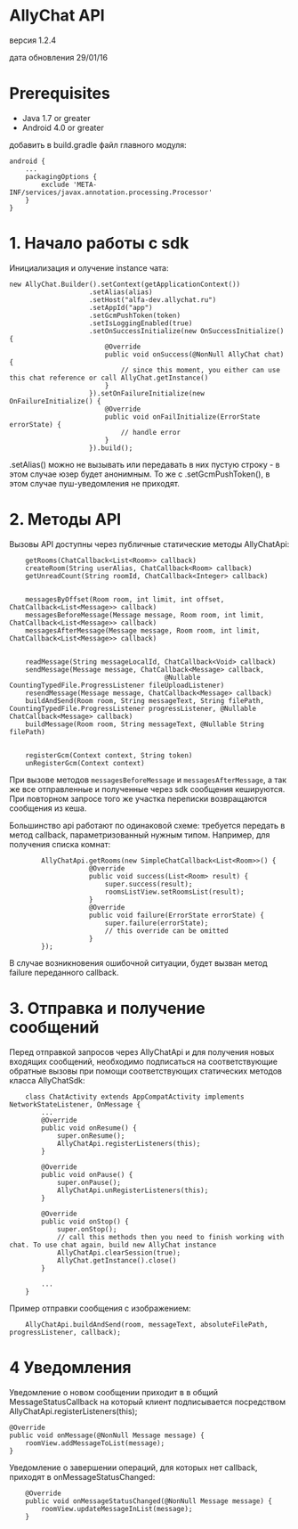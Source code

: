 # AllyChat API
версия 1.2.4

дата обновления 29/01/16

# Prerequisites
- Java 1.7 or greater
- Android 4.0 or greater

добавить в build.gradle файл главного модуля:
```
android {
    ...
    packagingOptions {
        exclude 'META-INF/services/javax.annotation.processing.Processor'
    }
}
```

# 1. Нaчало работы с sdk
Инициализация и олучение instance чата:
```
new AllyChat.Builder().setContext(getApplicationContext())
                    .setAlias(alias)
                    .setHost("alfa-dev.allychat.ru")
                    .setAppId("app")
                    .setGcmPushToken(token)
                    .setIsLoggingEnabled(true)
                    .setOnSuccessInitialize(new OnSuccessInitialize() {
                        @Override
                        public void onSuccess(@NonNull AllyChat chat) {
                            // since this moment, you either can use this chat reference or call AllyChat.getInstance()
                        }
                    }).setOnFailureInitialize(new OnFailureInitialize() {
                        @Override
                        public void onFailInitialize(ErrorState errorState) {
                            // handle error
                        }
                    }).build();
```
.setAlias() можно не вызывать или передавать в них пустую строку - в этом случае юзер будет анонимным.
То же c .setGcmPushToken(), в этом случае пуш-уведомления не приходят.


# 2. Методы API
Вызовы API доступны через публичные статические методы AllyChatApi:
```
    getRooms(ChatCallback<List<Room>> callback)
    createRoom(String userAlias, ChatCallback<Room> callback)
    getUnreadCount(String roomId, ChatCallback<Integer> callback)


    messagesByOffset(Room room, int limit, int offset, ChatCallback<List<Message>> callback)
    messagesBeforeMessage(Message message, Room room, int limit, ChatCallback<List<Message>> callback)
    messagesAfterMessage(Message message, Room room, int limit, ChatCallback<List<Message>> callback)


    readMessage(String messageLocalId, ChatCallback<Void> callback)
    sendMessage(Message message, ChatCallback<Message> callback,
                                       @Nullable CountingTypedFile.ProgressListener fileUploadListener)
    resendMessage(Message message, ChatCallback<Message> callback)
    buildAndSend(Room room, String messageText, String filePath, CountingTypedFile.ProgressListener progressListener, @Nullable ChatCallback<Message> callback)
    buildMessage(Room room, String messageText, @Nullable String filePath)


    registerGcm(Context context, String token)
    unRegisterGcm(Context context)
```
При вызове методов `messagesBeforeMessage` и `messagesAfterMessage`, а так же все отправленные и полученные через sdk сообщения кешируются.
При повторном запросе того же участка переписки возвращаются сообщения из кеша.

Большинство api работают по одинаковой схеме: требуется передать в метод callback, параметризованный нужным типом.
Например, для получения списка комнат:

```
        AllyChatApi.getRooms(new SimpleChatCallback<List<Room>>() {
                    @Override
                    public void success(List<Room> result) {
                        super.success(result);
                        roomsListView.setRoomsList(result);
                    }
                    @Override
                    public void failure(ErrorState errorState) {
                        super.failure(errorState);
                        // this override can be omitted
                    }
        });
```
В случае возникновения ошибочной ситуации, будет вызван метод failure переданного callback.



# 3. Отправка и получение сообщений
Перед отправкой запросов через AllyChatApi и для получения новых входящих сообщений, необходимо подписаться на соответствующие обратные вызовы при помощи соответствующих статических методов класса AllyChatSdk:
```
    class ChatActivity extends AppCompatActivity implements NetworkStateListener, OnMessage {
        ...
        @Override
        public void onResume() {
            super.onResume();
            AllyChatApi.registerListeners(this);
        }

        @Override
        public void onPause() {
            super.onPause();
            AllyChatApi.unRegisterListeners(this);
        }

        @Override
        public void onStop() {
            super.onStop();
            // call this methods then you need to finish working with chat. To use chat again, build new AllyChat instance
            AllyChatApi.clearSession(true);
            AllyChat.getInstance().close()
        }

        ...
    }
```

Пример отправки сообщения с изображением:
```
    AllyChatApi.buildAndSend(room, messageText, absoluteFilePath, progressListener, callback);
```
# 4 Уведомления
Уведомление о новом сообщении приходит в в общий MessageStatusCallback на который клиент подписывается посредством AllyChatApi.registerListeners(this);
```
@Override
public void onMessage(@NonNull Message message) {
    roomView.addMessageToList(message);
}
```

Уведомление о завершении операций, для которых нет callback, приходят в onMessageStatusChanged:
```
    @Override
    public void onMessageStatusChanged(@NonNull Message message) {
        roomView.updateMessageInList(message);
    }
```
